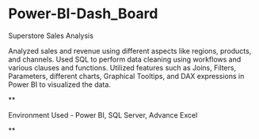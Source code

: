 # Power-BI-Dash_Board

Superstore Sales Analysis

Analyzed sales and revenue using different aspects like regions, products, and channels.
Used SQL to perform data cleaning using workflows and various clauses and functions.
Utilized features such as Joins, Filters, Parameters, different charts, Graphical Tooltips, 
and DAX expressions in Power BI to visualized the data.

**

Environment Used - Power BI, SQL Server, Advance Excel

**

